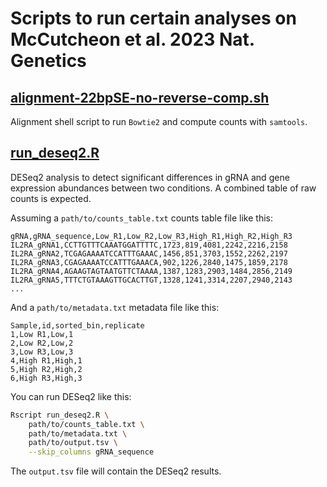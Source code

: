 # Scripts to run certain analyses on McCutcheon et al. 2023 Nat. Genetics

## [alignment-22bpSE-no-reverse-comp.sh](alignment-22bpSE-no-reverse-comp.sh)
Alignment shell script to run `Bowtie2` and compute counts with `samtools`.  

## [run_deseq2.R](run_deseq2.R)
DESeq2 analysis to detect significant differences in gRNA and gene expression abundances between two conditions. A combined table of raw counts is expected.

Assuming a `path/to/counts_table.txt` counts table file like this:
```csv
gRNA,gRNA_sequence,Low_R1,Low_R2,Low_R3,High_R1,High_R2,High_R3
IL2RA_gRNA1,CCTTGTTTCAAATGGATTTTC,1723,819,4081,2242,2216,2158
IL2RA_gRNA2,TCGAGAAAATCCATTTGAAAC,1456,851,3703,1552,2262,2197
IL2RA_gRNA3,CGAGAAAATCCATTTGAAACA,902,1226,2840,1475,1859,2178
IL2RA_gRNA4,AGAAGTAGTAATGTTCTAAAA,1387,1283,2903,1484,2856,2149
IL2RA_gRNA5,TTTCTGTAAAGTTGCACTTGT,1328,1241,3314,2207,2940,2143
...
```

And a `path/to/metadata.txt` metadata file like this:
```csv
Sample,id,sorted_bin,replicate
1,Low R1,Low,1
2,Low R2,Low,2
3,Low R3,Low,3
4,High R1,High,1
5,High R2,High,2
6,High R3,High,3
```

You can run DESeq2 like this:
```sh
Rscript run_deseq2.R \
    path/to/counts_table.txt \
    path/to/metadata.txt \
    path/to/output.tsv \
    --skip_columns gRNA_sequence
```
The `output.tsv` file will contain the DESeq2 results.

